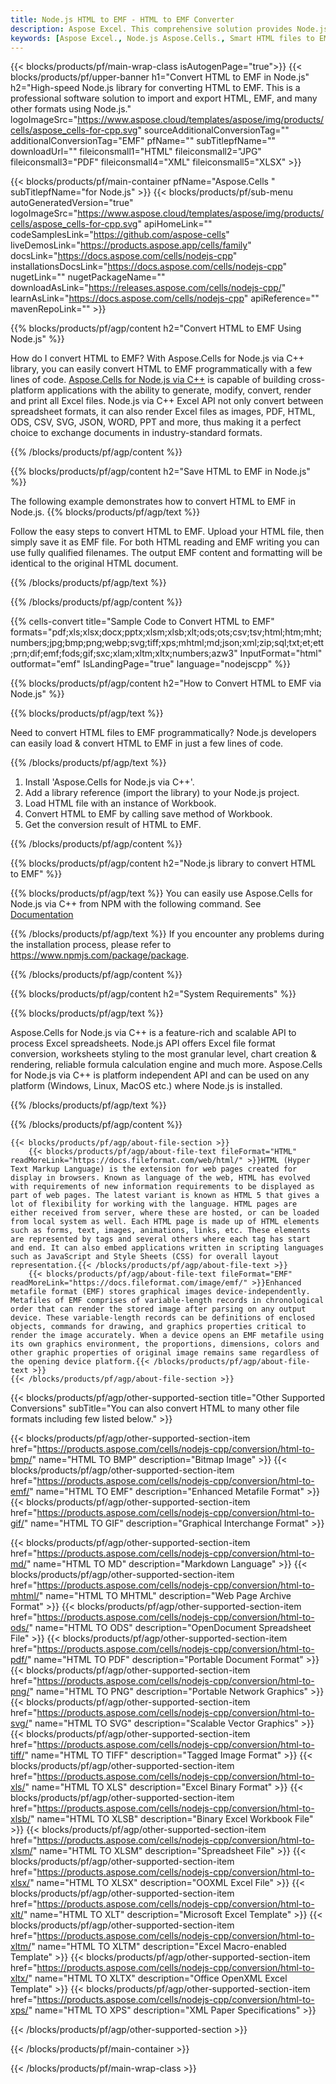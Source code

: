 ```yaml
---
title: Node.js HTML to EMF - HTML to EMF Converter
description: Aspose Excel. This comprehensive solution provides Node.js developers with a fully integrated approach to convert HTML to EMF format, enabling seamless saving of HTML data into EMF format using the Aspose.Cells library, all through efficient and customizable Node.js code.
keywords: [Aspose Excel., Node.js Aspose.Cells., Smart HTML files to EMF Converter for Node.js., Convert HTML to EMF in Node.js., HTML files to EMF Conversion in Node.js., Leverage intelligent data processing to automatically parse and save HTML into EMF format with high fidelity and code efficiency]
---
```


{{< blocks/products/pf/main-wrap-class isAutogenPage="true">}}
{{< blocks/products/pf/upper-banner h1="Convert HTML to EMF in Node.js" h2="High-speed Node.js library for converting HTML to EMF. This is a professional software solution to import and export HTML, EMF, and many other formats using Node.js." logoImageSrc="https://www.aspose.cloud/templates/aspose/img/products/cells/aspose_cells-for-cpp.svg" sourceAdditionalConversionTag="" additionalConversionTag="EMF" pfName="" subTitlepfName="" downloadUrl="" fileiconsmall1="HTML" fileiconsmall2="JPG" fileiconsmall3="PDF" fileiconsmall4="XML" fileiconsmall5="XLSX" >}}

{{< blocks/products/pf/main-container pfName="Aspose.Cells " subTitlepfName="for Node.js" >}}
{{< blocks/products/pf/sub-menu autoGeneratedVersion="true" logoImageSrc="https://www.aspose.cloud/templates/aspose/img/products/cells/aspose_cells-for-cpp.svg" apiHomeLink="" codeSamplesLink="https://github.com/aspose-cells" liveDemosLink="https://products.aspose.app/cells/family" docsLink="https://docs.aspose.com/cells/nodejs-cpp" installationsDocsLink="https://docs.aspose.com/cells/nodejs-cpp" nugetLink="" nugetPackageName="" downloadAsLink="https://releases.aspose.com/cells/nodejs-cpp/" learnAsLink="https://docs.aspose.com/cells/nodejs-cpp" apiReference="" mavenRepoLink="" >}}


{{% blocks/products/pf/agp/content h2="Convert HTML to EMF Using Node.js" %}}

How do I convert HTML to EMF? With Aspose.Cells for Node.js via C++ library, you can easily convert HTML to EMF programmatically with  a few lines of code. [Aspose.Cells for Node.js via C++](https://products.aspose.com/cells/nodejs-cpp/) is capable of building cross-platform applications with the ability to generate, modify, convert, render and print all Excel files. Node.js via C++ Excel API not only convert between spreadsheet formats, it can also render Excel files as images, PDF, HTML, ODS, CSV, SVG, JSON, WORD, PPT and more, thus making it a perfect choice to exchange documents in industry-standard formats. 
 
{{% /blocks/products/pf/agp/content %}}

{{% blocks/products/pf/agp/content h2="Save HTML to EMF in Node.js" %}}

The following example demonstrates how to convert HTML to EMF in Node.js.
{{% blocks/products/pf/agp/text %}}

Follow the easy steps to convert HTML to EMF. Upload your HTML file, then simply save it as EMF file. For both HTML reading and EMF writing you can use fully qualified filenames. The output EMF content and formatting will be identical to the original HTML document.

{{% /blocks/products/pf/agp/text %}}

{{% /blocks/products/pf/agp/content %}}

{{% cells-convert title="Sample Code to Convert HTML to EMF" formats="pdf;xls;xlsx;docx;pptx;xlsm;xlsb;xlt;ods;ots;csv;tsv;html;htm;mht;numbers;jpg;bmp;png;webp;svg;tiff;xps;mhtml;md;json;xml;zip;sql;txt;et;ett;prn;dif;emf;fods;gif;sxc;xlam;xltm;xltx;numbers;azw3" InputFormat="html" outformat="emf" IsLandingPage="true" language="nodejscpp" %}}

{{% blocks/products/pf/agp/content h2="How to Convert HTML to EMF via Node.js" %}}

{{% blocks/products/pf/agp/text %}}

Need to convert HTML files to EMF programmatically? Node.js developers can easily load & convert HTML to EMF in just a few lines of code.

{{% /blocks/products/pf/agp/text %}}

1.  Install 'Aspose.Cells for Node.js via C++'.
1.  Add a library reference (import the library) to your Node.js project.
1.  Load HTML file with an instance of Workbook.
1.  Convert HTML to EMF by calling save method of Workbook.
1.  Get the conversion result of HTML to EMF.

{{% /blocks/products/pf/agp/content %}}

{{% blocks/products/pf/agp/content h2="Node.js library to convert HTML to EMF" %}}

{{% blocks/products/pf/agp/text %}}
You can easily use Aspose.Cells for Node.js via C++ from NPM with the following command. See [Documentation](https://docs.aspose.com/cells/nodejs-cpp/getting-started/#install-from-npm)

{{% /blocks/products/pf/agp/text %}}
If you encounter any problems during the installation process, please refer to https://www.npmjs.com/package/package.

{{% /blocks/products/pf/agp/content %}}

{{% blocks/products/pf/agp/content h2="System Requirements" %}}

{{% blocks/products/pf/agp/text %}}

 Aspose.Cells for Node.js via C++ is a feature-rich and scalable API to process Excel spreadsheets. Node.js API offers Excel file format conversion, worksheets styling to the most granular level, chart creation & rendering, reliable formula calculation engine and much more. Aspose.Cells for Node.js via C++ is platform independent API and can be used on any platform (Windows, Linux, MacOS etc.) where Node.js is installed.
 
{{% /blocks/products/pf/agp/text %}}


{{% /blocks/products/pf/agp/content %}}

<!-- aboutfile Starts -->
    {{< blocks/products/pf/agp/about-file-section >}}
        {{< blocks/products/pf/agp/about-file-text fileFormat="HTML" readMoreLink="https://docs.fileformat.com/web/html/" >}}HTML (Hyper Text Markup Language) is the extension for web pages created for display in browsers. Known as language of the web, HTML has evolved with requirements of new information requirements to be displayed as part of web pages. The latest variant is known as HTML 5 that gives a lot of flexibility for working with the language. HTML pages are either received from server, where these are hosted, or can be loaded from local system as well. Each HTML page is made up of HTML elements such as forms, text, images, animations, links, etc. These elements are represented by tags and several others where each tag has start and end. It can also embed applications written in scripting languages such as JavaScript and Style Sheets (CSS) for overall layout representation.{{< /blocks/products/pf/agp/about-file-text >}}
        {{< blocks/products/pf/agp/about-file-text fileFormat="EMF" readMoreLink="https://docs.fileformat.com/image/emf/" >}}Enhanced metafile format (EMF) stores graphical images device-independently. Metafiles of EMF comprises of variable-length records in chronological order that can render the stored image after parsing on any output device. These variable-length records can be definitions of enclosed objects, commands for drawing, and graphics properties critical to render the image accurately. When a device opens an EMF metafile using its own graphics environment, the proportions, dimensions, colors and other graphic properties of original image remains same regardless of the opening device platform.{{< /blocks/products/pf/agp/about-file-text >}}
    {{< /blocks/products/pf/agp/about-file-section >}}
<!-- aboutfile Ends -->

{{< blocks/products/pf/agp/other-supported-section title="Other Supported Conversions" subTitle="You can also convert HTML to many other file formats including few listed below." >}}

{{< blocks/products/pf/agp/other-supported-section-item href="https://products.aspose.com/cells/nodejs-cpp/conversion/html-to-bmp/" name="HTML TO BMP" description="Bitmap Image" >}}
{{< blocks/products/pf/agp/other-supported-section-item href="https://products.aspose.com/cells/nodejs-cpp/conversion/html-to-emf/" name="HTML TO EMF" description="Enhanced Metafile Format" >}}
{{< blocks/products/pf/agp/other-supported-section-item href="https://products.aspose.com/cells/nodejs-cpp/conversion/html-to-gif/" name="HTML TO GIF" description="Graphical Interchange Format" >}}

{{< blocks/products/pf/agp/other-supported-section-item href="https://products.aspose.com/cells/nodejs-cpp/conversion/html-to-md/" name="HTML TO MD" description="Markdown Language" >}}
{{< blocks/products/pf/agp/other-supported-section-item href="https://products.aspose.com/cells/nodejs-cpp/conversion/html-to-mhtml/" name="HTML TO MHTML" description="Web Page Archive Format" >}}
{{< blocks/products/pf/agp/other-supported-section-item href="https://products.aspose.com/cells/nodejs-cpp/conversion/html-to-ods/" name="HTML TO ODS" description="OpenDocument Spreadsheet File" >}}
{{< blocks/products/pf/agp/other-supported-section-item href="https://products.aspose.com/cells/nodejs-cpp/conversion/html-to-pdf/" name="HTML TO PDF" description="Portable Document Format" >}}
{{< blocks/products/pf/agp/other-supported-section-item href="https://products.aspose.com/cells/nodejs-cpp/conversion/html-to-png/" name="HTML TO PNG" description="Portable Network Graphics" >}}
{{< blocks/products/pf/agp/other-supported-section-item href="https://products.aspose.com/cells/nodejs-cpp/conversion/html-to-svg/" name="HTML TO SVG" description="Scalable Vector Graphics" >}}
{{< blocks/products/pf/agp/other-supported-section-item href="https://products.aspose.com/cells/nodejs-cpp/conversion/html-to-tiff/" name="HTML TO TIFF" description="Tagged Image Format" >}}
{{< blocks/products/pf/agp/other-supported-section-item href="https://products.aspose.com/cells/nodejs-cpp/conversion/html-to-xls/" name="HTML TO XLS" description="Excel Binary Format" >}}
{{< blocks/products/pf/agp/other-supported-section-item href="https://products.aspose.com/cells/nodejs-cpp/conversion/html-to-xlsb/" name="HTML TO XLSB" description="Binary Excel Workbook File" >}}
{{< blocks/products/pf/agp/other-supported-section-item href="https://products.aspose.com/cells/nodejs-cpp/conversion/html-to-xlsm/" name="HTML TO XLSM" description="Spreadsheet File" >}}
{{< blocks/products/pf/agp/other-supported-section-item href="https://products.aspose.com/cells/nodejs-cpp/conversion/html-to-xlsx/" name="HTML TO XLSX" description="OOXML Excel File" >}}
{{< blocks/products/pf/agp/other-supported-section-item href="https://products.aspose.com/cells/nodejs-cpp/conversion/html-to-xlt/" name="HTML TO XLT" description="Microsoft Excel Template" >}}
{{< blocks/products/pf/agp/other-supported-section-item href="https://products.aspose.com/cells/nodejs-cpp/conversion/html-to-xltm/" name="HTML TO XLTM" description="Excel Macro-enabled Template" >}}
{{< blocks/products/pf/agp/other-supported-section-item href="https://products.aspose.com/cells/nodejs-cpp/conversion/html-to-xltx/" name="HTML TO XLTX" description="Office OpenXML Excel Template" >}}
{{< blocks/products/pf/agp/other-supported-section-item href="https://products.aspose.com/cells/nodejs-cpp/conversion/html-to-xps/" name="HTML TO XPS" description="XML Paper Specifications" >}}

{{< /blocks/products/pf/agp/other-supported-section >}}

{{< /blocks/products/pf/main-container >}}
    
{{< /blocks/products/pf/main-wrap-class >}}

